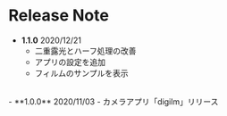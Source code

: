 # Release Note
- **1.1.0** 2020/12/21
  - 二重露光とハーフ処理の改善
  - アプリの設定を追加
  - フィルムのサンプルを表示
<br>
- **1.0.0** 2020/11/03
  - カメラアプリ「digilm」リリース
